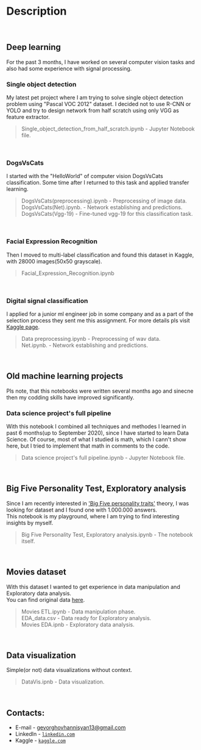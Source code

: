 # <b>Description</b>

<br>

## <b>Deep learning</b>

For the past 3 months, I have worked on several computer vision tasks and also had some experience with signal processing.

### Single object detection

My latest pet project where I am trying to solve single object detection problem using "Pascal VOC 2012" dataset.
I decided not to use R-CNN or YOLO and try to design network from half scratch using only VGG as feature extractor.<br>

> Single_object_detection_from_half_scratch.ipynb - Jupyter Notebook file.

<br>

### DogsVsCats

I started with the "HelloWorld" of computer vision DogsVsCats classification. Some time after I returned to this task and applied transfer learning.

> DogsVsCats(preprocessing).ipynb - Preprocessing of image data.<br>
> DogsVsCats(Net).ipynb. - Network establishing and predictions.<br>
> DogsVsCats(Vgg-19) - Fine-tuned vgg-19 for this classification task.<br>

<br>

### Facial Expression Recognition

Then I moved to multi-label classification and found this dataset in Kaggle, with 28000 images(50x50 grayscale).

> Facial_Expression_Recognition.ipynb

<br>

### Digital signal classification

I applied for a junior ml engineer job in some company and as a part of the selection process they sent me this assignment. For more details pls visit [Kaggle page](https://www.kaggle.com/c/freesound-audio-tagging-2019).

> Data preprocessing.ipynb - Preprocessing of wav data.<br>
> Net.ipynb. - Network establishing and predictions.

<br>

## <b>Old machine learning projects</b>

Pls note, that this notebooks were written several months ago and sinecne then my codding skills have improved significantly.

### Data science project's full pipeline

With this notebook I combined all techniques and methodes I learned in past 6 months(up to September 2020), since I have started to learn Data Science. Of course, most of what I studied is math, which I cann't show here, but I tried to implement that math in comments to the code.

> Data science project's full pipeline.ipynb - Jupyter Notebook file.

<br>

## Big Five Personality Test, Exploratory analysis

Since I am recently interested in ['Big Five personality traits'](https://en.wikipedia.org/wiki/Big_Five_personality_traits) theory, 
I was looking for dataset and I found one with 1.000.000 answers.<br>
This notebook is my playground, where I am trying to find interesting insights by myself.

> Big Five Personality Test, Exploratory analysis.ipynb - The notebook itself.

<br>

## Movies dataset

With this dataset I wanted to get experience in data manipulation and Exploratory data analysis.<br>
You can find original data [here](https://www.kaggle.com/rounakbanik/the-movies-dataset).

> Movies ETL.ipynb - Data manipulation phase.<br>
> EDA_data.csv - Data ready for Exploratory analysis.<br>
> Movies EDA.ipnb - Exploratory data analysis.<br>

<br>

## Data visualization

Simple(or not) data visualizations without context.

> DataVis.ipnb - Data visualization.

<br>

## Contacts:

- E-mail - gevorghovhannisyan13@gmail.com
- LinkedIn - <a href="https://www.linkedin.com/in/gevorghovhannisyan/" target="_blank">`linkedin.com`</a> 
- Kaggle - <a href="https://www.kaggle.com/gevorghovhannisyan" target="_blank">`kaggle.com`</a>
